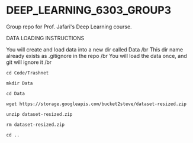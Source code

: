 # DEEP_LEARNING_6303_GROUP3
Group repo for Prof. Jafari's Deep Learning course. 

DATA LOADING INSTRUCTIONS

You will create and load data into a new dir called Data /br
This dir name already exists as .gitignore in the repo /br
You will load the data once, and git will ignore it /br


```cd Code/Trashnet```

```mkdir Data```

```cd Data```

```wget https://storage.googleapis.com/bucket2steve/dataset-resized.zip```

```unzip dataset-resized.zip```

```rm dataset-resized.zip```

```cd ..```
